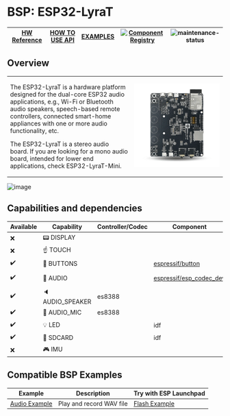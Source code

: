 # BSP: ESP32-LyraT

| [HW Reference](https://www.espressif.com/en/products/devkits/esp32-lyrat) | [HOW TO USE API](API.md) | [EXAMPLES](#compatible-bsp-examples) | [![Component Registry](https://components.espressif.com/components/espressif/esp32_lyrat/badge.svg)](https://components.espressif.com/components/espressif/esp32_lyrat) | ![maintenance-status](https://img.shields.io/badge/maintenance-actively--developed-brightgreen.svg) |
| --- | --- | --- | --- | -- |

## Overview

<table>
<tr><td>

The ESP32-LyraT is a hardware platform designed for the dual-core ESP32 audio applications, e.g., Wi-Fi or Bluetooth audio speakers, speech-based remote controllers, connected smart-home appliances with one or more audio functionality, etc.

The ESP32-LyraT is a stereo audio board. If you are looking for a mono audio board, intended for lower end applications, check ESP32-LyraT-Mini.

</td><td width="200">
  <img src="doc/esp32_lyrat.webp">
</td></tr>
</table>

![image](pic.jpg)

## Capabilities and dependencies

<div align="center">
<!-- START_DEPENDENCIES -->

|     Available    |       Capability      |Controller/Codec|                                           Component                                          |  Version  |
|------------------|-----------------------|----------------|----------------------------------------------------------------------------------------------|-----------|
|        :x:       |    :pager: DISPLAY    |                |                                                                                              |           |
|        :x:       |    :point_up: TOUCH   |                |                                                                                              |           |
|:heavy_check_mark:| :radio_button: BUTTONS|                |       [espressif/button](https://components.espressif.com/components/espressif/button)       |     ^4    |
|:heavy_check_mark:|  :musical_note: AUDIO |                |[espressif/esp_codec_dev](https://components.espressif.com/components/espressif/esp_codec_dev)|^1.0.3,<1.2|
|:heavy_check_mark:|:speaker: AUDIO_SPEAKER|     es8388     |                                                                                              |           |
|:heavy_check_mark:| :microphone: AUDIO_MIC|     es8388     |                                                                                              |           |
|:heavy_check_mark:|       :bulb: LED      |                |                                              idf                                             |   >=4.4   |
|:heavy_check_mark:|  :floppy_disk: SDCARD |                |                                              idf                                             |   >=4.4   |
|        :x:       |    :video_game: IMU   |                |                                                                                              |           |

<!-- END_DEPENDENCIES -->
</div>

## Compatible BSP Examples

<div align="center">
<!-- START_EXAMPLES -->

| Example | Description | Try with ESP Launchpad |
| ------- | ----------- | ---------------------- |
| [Audio Example](https://github.com/espressif/esp-bsp/tree/master/examples/audio) | Play and record WAV file | [Flash Example](https://espressif.github.io/esp-launchpad/?flashConfigURL=https://espressif.github.io/esp-bsp/config.toml&app=audio-) |

<!-- END_EXAMPLES -->
</div>
